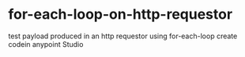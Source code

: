 # for-each-loop-on-http-requestor
test payload produced in an http requestor using for-each-loop
create codein anypoint Studio
